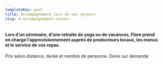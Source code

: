 ```yaml
---
templateKey: post
title: Accompagnement lors de vos séjours
slug: 4-accompagnement-sejour
---
```

#### Lors d’un séminaire, d’une retraite de yoga ou de vacances, Flore prend en charge l’approvisionnement auprès de producteurs locaux, les menus et le service de vos repas.

Prix selon distance, durée et nombre de personne. Devis sur demande
